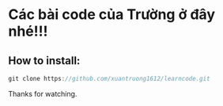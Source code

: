 # Các bài code của Trường ở đây nhé!!!

## How to install:
```c
git clone https://github.com/xuantruong1612/learncode.git
```

Thanks for watching.
